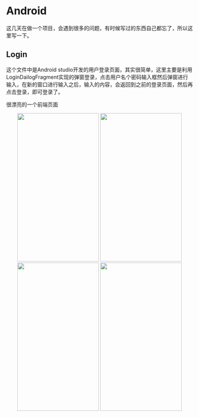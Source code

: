 # Android

这几天在做一个项目，会遇到很多的问题，有时候写过的东西自己都忘了，所以这里写一下。

## Login 
这个文件中是Android studio开发的用户登录页面，其实很简单，这里主要是利用LoginDailogFragment实现的弹窗登录，点击用户名个密码输入框然后弹窗进行输入，在新的窗口进行输入之后，输入的内容，会返回到之前的登录页面，然后再点击登录，即可登录了。

很漂亮的一个前端页面
<div align="center">
<img width="220" height="400" src="https://github.com/wenboi/Android/raw/master/Login/image/1.png"/>
<img width="220" height="400" src="https://github.com/wenboi/Android/raw/master/Login/image/2.png"/>
<img width="220" height="400" src="https://github.com/wenboi/Android/raw/master/Login/image/3.png"/>
<img width="220" height="400" src="https://github.com/wenboi/Android/raw/master/Login/image/4.png"/>

</div>


